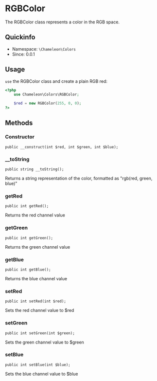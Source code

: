 # RGBColor
The RGBColor class represents a color in the RGB space.

## Quickinfo
- Namespace: `\Chameleon\Colors`
- Since: 0.0.1

## Usage
`use` the RGBColor class and create a plain RGB red:
```php
<?php
    use Chameleon\Colors\RGBColor;

    $red = new RGBColor(255, 0, 0);
?>
```

## Methods
### Constructor
    public __construct(int $red, int $green, int $blue);

### __toString
    public string __toString();
Returns a string representation of the color, formatted as "rgb(red, green, blue)"

### getRed
    public int getRed();
Returns the red channel value

### getGreen
    public int getGreen();
Returns the green channel value

### getBlue
    public int getBlue();
Returns the blue channel value

### setRed
    public int setRed(int $red);
Sets the red channel value to $red

### setGreen
    public int setGreen(int $green);
Sets the green channel value to $green

### setBlue
    public int setBlue(int $blue);
Sets the blue channel value to $blue